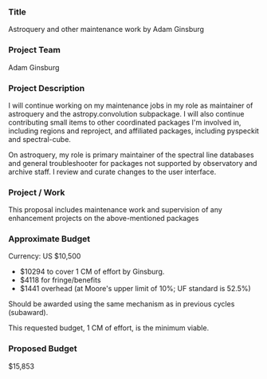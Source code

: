 ### Title
Astroquery and other maintenance work by Adam Ginsburg

### Project Team
Adam Ginsburg

### Project Description
I will continue working on my maintenance jobs in my role as maintainer of astroquery and the astropy.convolution subpackage.  I will also continue contributing small items to other coordinated packages I'm involved in, including regions and reproject, and affiliated packages, including pyspeckit and spectral-cube.  

On astroquery, my role is primary maintainer of the spectral line databases and general troubleshooter for packages not supported by observatory and archive staff.  I review and curate changes to the user interface.



### Project / Work
This proposal includes maintenance work and supervision of any enhancement projects on the above-mentioned packages

### Approximate Budget
Currency: US $10,500
- $10294 to cover 1 CM of effort by Ginsburg.  
- $4118 for fringe/benefits
- $1441 overhead (at Moore's upper limit of 10%; UF standard is 52.5%)

Should be awarded using the same mechanism as in previous cycles (subaward).

This requested budget, 1 CM of effort, is the minimum viable.

### Proposed Budget
$15,853
